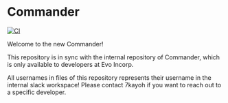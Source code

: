 # Commander

[![CI](https://github.com/7kayoh/commander/actions/workflows/deploy.yml/badge.svg)](https://github.com/7kayoh/commander/actions/workflows/deploy.yml)

Welcome to the new Commander!

This repository is in sync with the internal repository of Commander, which is only available to developers at Evo Incorp.

All usernames in files of this repository represents their username in the internal slack workspace! Please contact 7kayoh if you want to reach out to a specific developer.